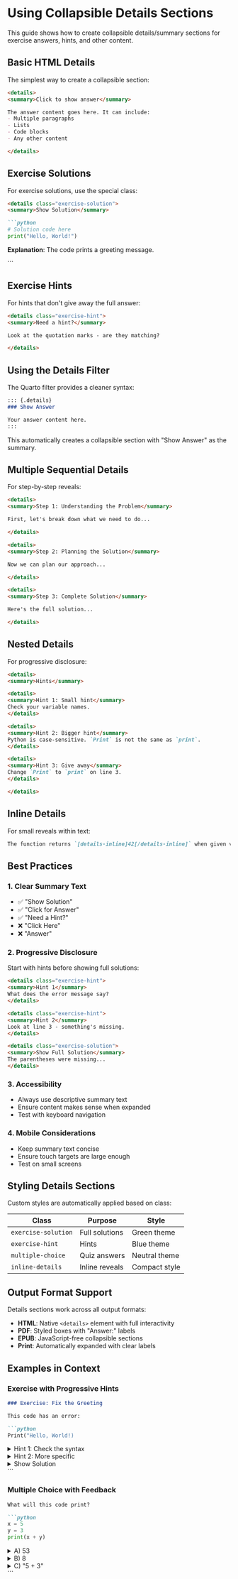 # Using Collapsible Details Sections

This guide shows how to create collapsible details/summary sections for exercise answers, hints, and other content.

## Basic HTML Details

The simplest way to create a collapsible section:

```markdown
<details>
<summary>Click to show answer</summary>

The answer content goes here. It can include:
- Multiple paragraphs
- Lists
- Code blocks
- Any other content

</details>
```

## Exercise Solutions

For exercise solutions, use the special class:

```markdown
<details class="exercise-solution">
<summary>Show Solution</summary>

```python
# Solution code here
print("Hello, World!")
```

**Explanation**: The code prints a greeting message.

</details>
```

## Exercise Hints

For hints that don't give away the full answer:

```markdown
<details class="exercise-hint">
<summary>Need a hint?</summary>

Look at the quotation marks - are they matching?

</details>
```

## Using the Details Filter

The Quarto filter provides a cleaner syntax:

```markdown
::: {.details}
### Show Answer

Your answer content here.
:::
```

This automatically creates a collapsible section with "Show Answer" as the summary.

## Multiple Sequential Details

For step-by-step reveals:

```markdown
<details>
<summary>Step 1: Understanding the Problem</summary>

First, let's break down what we need to do...

</details>

<details>
<summary>Step 2: Planning the Solution</summary>

Now we can plan our approach...

</details>

<details>
<summary>Step 3: Complete Solution</summary>

Here's the full solution...

</details>
```

## Nested Details

For progressive disclosure:

```markdown
<details>
<summary>Hints</summary>

<details>
<summary>Hint 1: Small hint</summary>
Check your variable names.
</details>

<details>
<summary>Hint 2: Bigger hint</summary>
Python is case-sensitive. `Print` is not the same as `print`.
</details>

<details>
<summary>Hint 3: Give away</summary>
Change `Print` to `print` on line 3.
</details>

</details>
```

## Inline Details

For small reveals within text:

```markdown
The function returns `[details-inline]42[/details-inline]` when given valid input.
```

## Best Practices

### 1. Clear Summary Text
- ✅ "Show Solution"
- ✅ "Click for Answer"  
- ✅ "Need a Hint?"
- ❌ "Click Here"
- ❌ "Answer"

### 2. Progressive Disclosure
Start with hints before showing full solutions:

```markdown
<details class="exercise-hint">
<summary>Hint 1</summary>
What does the error message say?
</details>

<details class="exercise-hint">
<summary>Hint 2</summary>
Look at line 3 - something's missing.
</details>

<details class="exercise-solution">
<summary>Show Full Solution</summary>
The parentheses were missing...
</details>
```

### 3. Accessibility
- Always use descriptive summary text
- Ensure content makes sense when expanded
- Test with keyboard navigation

### 4. Mobile Considerations
- Keep summary text concise
- Ensure touch targets are large enough
- Test on small screens

## Styling Details Sections

Custom styles are automatically applied based on class:

| Class | Purpose | Style |
|-------|---------|-------|
| `exercise-solution` | Full solutions | Green theme |
| `exercise-hint` | Hints | Blue theme |
| `multiple-choice` | Quiz answers | Neutral theme |
| `inline-details` | Inline reveals | Compact style |

## Output Format Support

Details sections work across all output formats:

- **HTML**: Native `<details>` element with full interactivity
- **PDF**: Styled boxes with "Answer:" labels
- **EPUB**: JavaScript-free collapsible sections
- **Print**: Automatically expanded with clear labels

## Examples in Context

### Exercise with Progressive Hints

```markdown
### Exercise: Fix the Greeting

This code has an error:

```python
Print("Hello, World!)
```

<details class="exercise-hint">
<summary>Hint 1: Check the syntax</summary>
There are two syntax errors in this line.
</details>

<details class="exercise-hint">
<summary>Hint 2: More specific</summary>
1. Python commands are case-sensitive
2. Quotation marks must match
</details>

<details class="exercise-solution">
<summary>Show Solution</summary>

```python
print("Hello, World!")
```

**What was wrong:**
1. `Print` should be `print` (lowercase)
2. Missing closing quotation mark

</details>
```

### Multiple Choice with Feedback

```markdown
What will this code print?

```python
x = 5
y = 3
print(x + y)
```

<details class="multiple-choice incorrect">
<summary>A) 53</summary>
Incorrect. The `+` operator adds numbers, it doesn't concatenate them.
</details>

<details class="multiple-choice correct">
<summary>B) 8</summary>
Correct! The code adds 5 + 3 = 8.
</details>

<details class="multiple-choice incorrect">
<summary>C) "5 + 3"</summary>
Incorrect. This would only happen if we put quotes around the expression.
</details>
```